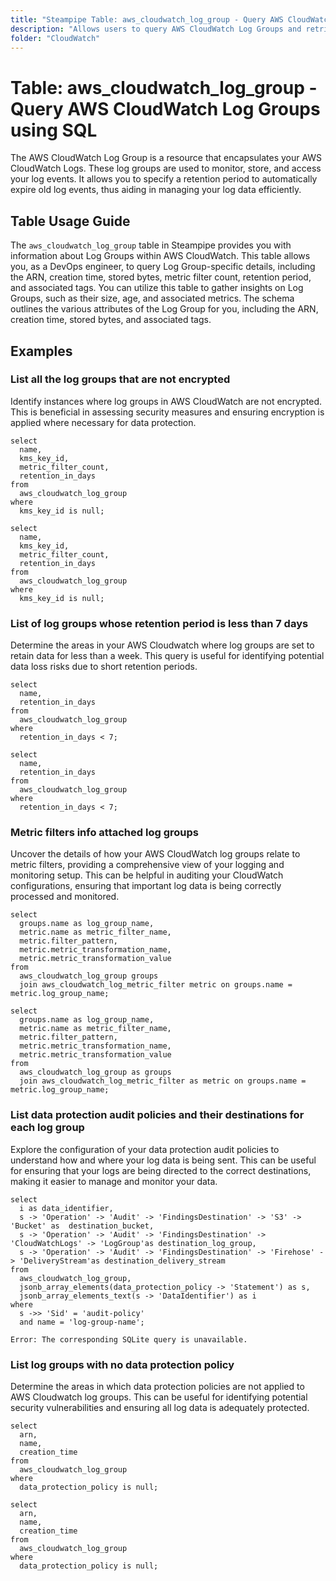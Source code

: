 ```yaml
---
title: "Steampipe Table: aws_cloudwatch_log_group - Query AWS CloudWatch Log Groups using SQL"
description: "Allows users to query AWS CloudWatch Log Groups and retrieve their attributes such as ARN, creation time, stored bytes, metric filter count, and more."
folder: "CloudWatch"
---
```


# Table: aws_cloudwatch_log_group - Query AWS CloudWatch Log Groups using SQL

The AWS CloudWatch Log Group is a resource that encapsulates your AWS CloudWatch Logs. These log groups are used to monitor, store, and access your log events. It allows you to specify a retention period to automatically expire old log events, thus aiding in managing your log data efficiently.

## Table Usage Guide

The `aws_cloudwatch_log_group` table in Steampipe provides you with information about Log Groups within AWS CloudWatch. This table allows you, as a DevOps engineer, to query Log Group-specific details, including the ARN, creation time, stored bytes, metric filter count, retention period, and associated tags. You can utilize this table to gather insights on Log Groups, such as their size, age, and associated metrics. The schema outlines the various attributes of the Log Group for you, including the ARN, creation time, stored bytes, and associated tags.

## Examples

### List all the log groups that are not encrypted
Identify instances where log groups in AWS CloudWatch are not encrypted. This is beneficial in assessing security measures and ensuring encryption is applied where necessary for data protection.

```sql+postgres
select
  name,
  kms_key_id,
  metric_filter_count,
  retention_in_days
from
  aws_cloudwatch_log_group
where
  kms_key_id is null;
```

```sql+sqlite
select
  name,
  kms_key_id,
  metric_filter_count,
  retention_in_days
from
  aws_cloudwatch_log_group
where
  kms_key_id is null;
```

### List of log groups whose retention period is less than 7 days
Determine the areas in your AWS Cloudwatch where log groups are set to retain data for less than a week. This query is useful for identifying potential data loss risks due to short retention periods.

```sql+postgres
select
  name,
  retention_in_days
from
  aws_cloudwatch_log_group
where
  retention_in_days < 7;
```

```sql+sqlite
select
  name,
  retention_in_days
from
  aws_cloudwatch_log_group
where
  retention_in_days < 7;
```

### Metric filters info attached log groups
Uncover the details of how your AWS CloudWatch log groups relate to metric filters, providing a comprehensive view of your logging and monitoring setup. This can be helpful in auditing your CloudWatch configurations, ensuring that important log data is being correctly processed and monitored.

```sql+postgres
select
  groups.name as log_group_name,
  metric.name as metric_filter_name,
  metric.filter_pattern,
  metric.metric_transformation_name,
  metric.metric_transformation_value
from
  aws_cloudwatch_log_group groups
  join aws_cloudwatch_log_metric_filter metric on groups.name = metric.log_group_name;
```

```sql+sqlite
select
  groups.name as log_group_name,
  metric.name as metric_filter_name,
  metric.filter_pattern,
  metric.metric_transformation_name,
  metric.metric_transformation_value
from
  aws_cloudwatch_log_group as groups
  join aws_cloudwatch_log_metric_filter as metric on groups.name = metric.log_group_name;
```

### List data protection audit policies and their destinations for each log group
Explore the configuration of your data protection audit policies to understand how and where your log data is being sent. This can be useful for ensuring that your logs are being directed to the correct destinations, making it easier to manage and monitor your data.

```sql+postgres
select
  i as data_identifier,
  s -> 'Operation' -> 'Audit' -> 'FindingsDestination' -> 'S3' -> 'Bucket' as  destination_bucket,
  s -> 'Operation' -> 'Audit' -> 'FindingsDestination' -> 'CloudWatchLogs' -> 'LogGroup'as destination_log_group,
  s -> 'Operation' -> 'Audit' -> 'FindingsDestination' -> 'Firehose' -> 'DeliveryStream'as destination_delivery_stream
from
  aws_cloudwatch_log_group,
  jsonb_array_elements(data_protection_policy -> 'Statement') as s,
  jsonb_array_elements_text(s -> 'DataIdentifier') as i
where
  s ->> 'Sid' = 'audit-policy'
  and name = 'log-group-name';
```

```sql+sqlite
Error: The corresponding SQLite query is unavailable.
```

### List log groups with no data protection policy
Determine the areas in which data protection policies are not applied to AWS Cloudwatch log groups. This can be useful for identifying potential security vulnerabilities and ensuring all log data is adequately protected.

```sql+postgres
select
  arn,
  name,
  creation_time
from
  aws_cloudwatch_log_group
where
  data_protection_policy is null;
```

```sql+sqlite
select
  arn,
  name,
  creation_time
from
  aws_cloudwatch_log_group
where
  data_protection_policy is null;
```